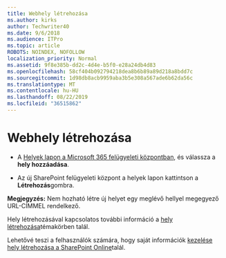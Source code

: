 ```yaml
---
title: Webhely létrehozása
ms.author: kirks
author: Techwriter40
ms.date: 9/6/2018
ms.audience: ITPro
ms.topic: article
ROBOTS: NOINDEX, NOFOLLOW
localization_priority: Normal
ms.assetid: 9f8e385b-dd2c-4d4e-b5f0-e28a24db4d83
ms.openlocfilehash: 58cf404b092794218dea8b6b89a89d218a8bdd7c
ms.sourcegitcommit: 1d98db8acb9959aba3b5e308a567ade6b62da56c
ms.translationtype: MT
ms.contentlocale: hu-HU
ms.lasthandoff: 08/22/2019
ms.locfileid: "36515862"
---
```

# <a name="create-a-site"></a>Webhely létrehozása

- A [Helyek lapon a Microsoft 365 felügyeleti központban](https://portal.office.com/adminportal/home#/SitesList), és válassza a **hely hozzáadása**. 
    
- Az új SharePoint felügyeleti központ a helyek lapon kattintson a **Létrehozás**gombra. 
    
 **Megjegyzés:** Nem hozható létre új helyet egy meglévő hellyel megegyező URL-CÍMMEL rendelkező. 
  
Hely létrehozásával kapcsolatos további információ a [hely létrehozása](https://go.microsoft.com/fwlink/?linkid=866295)témakörben talál.
  
Lehetővé teszi a felhasználók számára, hogy saját információk [kezelése hely létrehozása a SharePoint Online](https://go.microsoft.com/fwlink/?linkid=866296)talál.
  

